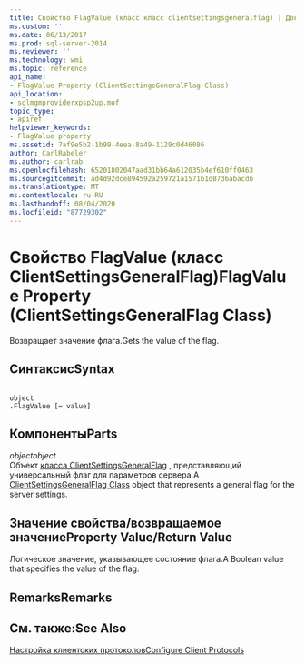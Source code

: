 ```yaml
---
title: Свойство FlagValue (класс класс clientsettingsgeneralflag) | Документация Майкрософт
ms.custom: ''
ms.date: 06/13/2017
ms.prod: sql-server-2014
ms.reviewer: ''
ms.technology: wmi
ms.topic: reference
api_name:
- FlagValue Property (ClientSettingsGeneralFlag Class)
api_location:
- sqlmgmproviderxpsp2up.mof
topic_type:
- apiref
helpviewer_keywords:
- FlagValue property
ms.assetid: 7af9e5b2-1b99-4eea-8a49-1129c0d46086
author: CarlRabeler
ms.author: carlrab
ms.openlocfilehash: 65201802047aad31bb64a612035b4ef610ff0463
ms.sourcegitcommit: ad4d92dce894592a259721a1571b1d8736abacdb
ms.translationtype: MT
ms.contentlocale: ru-RU
ms.lasthandoff: 08/04/2020
ms.locfileid: "87729302"
---
```

# <a name="flagvalue-property-clientsettingsgeneralflag-class"></a><span data-ttu-id="64ca5-102">Свойство FlagValue (класс ClientSettingsGeneralFlag)</span><span class="sxs-lookup"><span data-stu-id="64ca5-102">FlagValue Property (ClientSettingsGeneralFlag Class)</span></span>
  <span data-ttu-id="64ca5-103">Возвращает значение флага.</span><span class="sxs-lookup"><span data-stu-id="64ca5-103">Gets the value of the flag.</span></span>  
  
## <a name="syntax"></a><span data-ttu-id="64ca5-104">Синтаксис</span><span class="sxs-lookup"><span data-stu-id="64ca5-104">Syntax</span></span>  
  
```  
  
object  
.FlagValue [= value]  
```  
  
## <a name="parts"></a><span data-ttu-id="64ca5-105">Компоненты</span><span class="sxs-lookup"><span data-stu-id="64ca5-105">Parts</span></span>  
 <span data-ttu-id="64ca5-106">*object*</span><span class="sxs-lookup"><span data-stu-id="64ca5-106">*object*</span></span>  
 <span data-ttu-id="64ca5-107">Объект [класса ClientSettingsGeneralFlag](clientsettingsgeneralflag-class.md) , представляющий универсальный флаг для параметров сервера.</span><span class="sxs-lookup"><span data-stu-id="64ca5-107">A [ClientSettingsGeneralFlag Class](clientsettingsgeneralflag-class.md) object that represents a general flag for the server settings.</span></span>  
  
## <a name="property-valuereturn-value"></a><span data-ttu-id="64ca5-108">Значение свойства/возвращаемое значение</span><span class="sxs-lookup"><span data-stu-id="64ca5-108">Property Value/Return Value</span></span>  
 <span data-ttu-id="64ca5-109">Логическое значение, указывающее состояние флага.</span><span class="sxs-lookup"><span data-stu-id="64ca5-109">A Boolean value that specifies the value of the flag.</span></span>  
  
## <a name="remarks"></a><span data-ttu-id="64ca5-110">Remarks</span><span class="sxs-lookup"><span data-stu-id="64ca5-110">Remarks</span></span>  
  
## <a name="see-also"></a><span data-ttu-id="64ca5-111">См. также:</span><span class="sxs-lookup"><span data-stu-id="64ca5-111">See Also</span></span>  
 [<span data-ttu-id="64ca5-112">Настройка клиентских протоколов</span><span class="sxs-lookup"><span data-stu-id="64ca5-112">Configure Client Protocols</span></span>](https://technet.microsoft.com/library/ms181035.aspx)  
  
  
